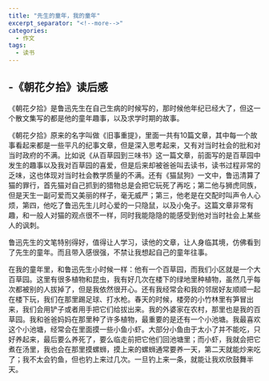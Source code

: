 ```yaml
---
title: "先生的童年，我的童年"
excerpt_separator: "<!--more-->"
categories:
  - 作文
tags:
  - 读书
---
```


## -《朝花夕拾》读后感

《朝花夕拾》是鲁迅先生在自己生病的时候写的，那时候他年纪已经大了，但这一个散文集写的都是他的童年趣事，以及求学时期的故事。

《朝花夕拾》原来的名字叫做《旧事重提》，里面一共有10篇文章，其中每一个故事看起来都是一些平凡的纪事文章，但是深入思考起来，又有对当时社会的批和对当时政府的不满。比如说《从百草园到三味书》这一篇文章，前面写的是百草园中发生的趣事以及我对百草园的喜爱，但是后来却被爸爸叫去读书，读书过程非常的乏味，这也体现对当时社会教学质量的不满。<!--more-->还有《猫鼠狗》一文中，鲁迅清算了猫的罪行，首先猫对自己抓到的猎物总是会把它玩死了再吃；第二他与狮虎同族，但是天生一副可爱而又美丽的样子，毫无威严；第三，他老是在交配时叫声令人心烦，第四，他吃了鲁迅先生儿时心爱的一只隐鼠，以及小兔子。这篇文章非常有趣，和一般人对猫的观点很不一样，同时我能隐隐的能感受到他对当时社会上某些人的讽刺。

鲁迅先生的文笔特别得好，值得让人学习，读他的文章，让人身临其境，仿佛看到了先生的童年。而且带入感很强，不禁让我想起自己的童年往事。

在我的童年里，和鲁迅先生小时候一样：他有一个百草园，而我们小区就是一个大百草园。这里有很多植物和昆虫，我有好几次在楼下的绿地里种植物，虽然几乎每次都被别的人拔掉了，但是我依然很开心。还有我经常会和我的邻居好友顺顺一起在楼下玩，我们在那里踢足球、打水枪。春天的时候，楼旁的小竹林里有笋冒出来，我们会用铲子或者用手把它们给拔出来。我的外婆家在农村，那里也是我的百草园。我和爸爸妈妈在那里种了许多植物，最重要的是还有一个小池塘。我最喜欢这个小池塘，经常会在里面摸一些小鱼小虾。大部分小鱼由于太小了并不能吃，只好养起来，最后要么养死了，要么临走前把它他们回池塘里；而小虾，我就会把它煮在汤里，我也会在那里摸螺蛳，摸上来的螺蛳通常要养一天，第二天就能炒来吃了；我不太会钓鱼，但也钓上来过几次。一旦钓上来一条，就能让我欢欣鼓舞半天。
